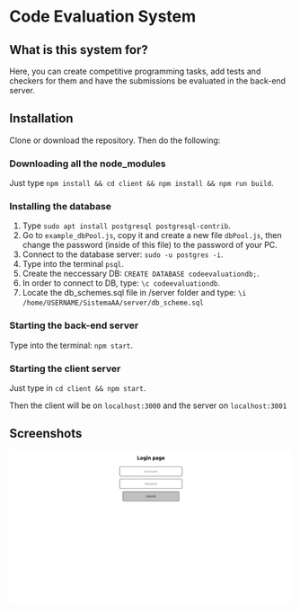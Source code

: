 # Code Evaluation System

## What is this system for?
Here, you can create competitive programming tasks, add tests and checkers for them and have the submissions be evaluated in the back-end server.

## Installation

Clone or download the repository. Then do the following:

### Downloading all the node_modules
Just type `npm install && cd client && npm install && npm run build`.


### Installing  the database
1. Type `sudo apt install postgresql postgresql-contrib`.
2. Go to `example_dbPool.js`, copy it and create a new file `dbPool.js`, then change the password (inside of this file) to the password of your PC.
3. Connect to the database server: `sudo -u postgres -i`.
4. Type into the terminal `psql`.
5. Create the neccessary DB: `CREATE DATABASE codeevaluationdb;`.
6. In order to connect to DB, type: `\c codeevaluationdb`.
7. Locate the db_schemes.sql file in /server folder and type: `\i /home/USERNAME/SistemaAA/server/db_scheme.sql`

### Starting the back-end server
Type into the terminal: `npm start`.

### Starting the client server
Just type in `cd client && npm start`.

Then the client will be on `localhost:3000` and the server on `localhost:3001`

## Screenshots
![](screenshots/1.png)
